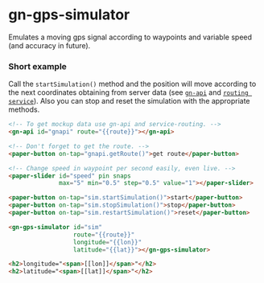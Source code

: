 # gn-gps-simulator

Emulates a moving gps signal according to waypoints and variable speed (and accuracy in future).

### Short example

Call the `startSimulation()` method and the position will move according to the next coordinates obtaining from server data (see [`gn-api`](https://github.com/Greennav/gn-api) and [`routing service`](https://github.com/Greennav/service-routing)). Also you can stop and reset the simulation with the appropriate methods.

```html
<!-- To get mockup data use gn-api and service-routing. -->
<gn-api id="gnapi" route="{{route}}"></gn-api>

<!-- Don't forget to get the route. -->
<paper-button on-tap="gnapi.getRoute()">get route</paper-button>

<!-- Change speed in waypoint per second easily, even live. -->
<paper-slider id="speed" pin snaps
              max="5" min="0.5" step="0.5" value="1"></paper-slider>

<paper-button on-tap="sim.startSimulation()">start</paper-button>
<paper-button on-tap="sim.stopSimulation()">stop</paper-button>
<paper-button on-tap="sim.restartSimulation()">reset</paper-button>

<gn-gps-simulator id="sim"
                  route="{{route}}"
                  longitude="{{lon}}"
                  latitude="{{lat}}"></gn-gps-simulator>

<h2>longitude="<span>[[lon]]</span>"</h2>
<h2>latitude="<span>[[lat]]</span>"</h2>
```
